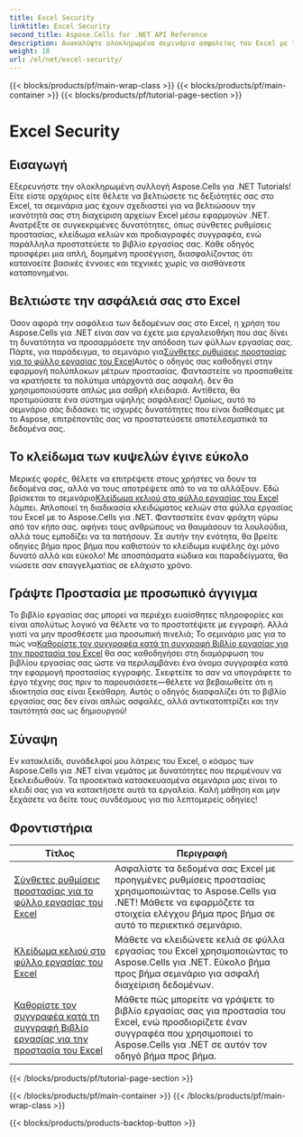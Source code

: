 ```yaml
---
title: Excel Security
linktitle: Excel Security
second_title: Aspose.Cells for .NET API Reference
description: Ανακαλύψτε ολοκληρωμένα σεμινάρια ασφαλείας του Excel με το Aspose.Cells για .NET. Προστατέψτε τα αρχεία σας Excel και ελέγξτε την πρόσβαση σε ευαίσθητα δεδομένα.
weight: 18
url: /el/net/excel-security/
---
```


{{< blocks/products/pf/main-wrap-class >}}
{{< blocks/products/pf/main-container >}}
{{< blocks/products/pf/tutorial-page-section >}}

# Excel Security

## Εισαγωγή

Εξερευνήστε την ολοκληρωμένη συλλογή Aspose.Cells για .NET Tutorials! Είτε είστε αρχάριος είτε θέλετε να βελτιώσετε τις δεξιότητές σας στο Excel, τα σεμινάρια μας έχουν σχεδιαστεί για να βελτιώσουν την ικανότητά σας στη διαχείριση αρχείων Excel μέσω εφαρμογών .NET. Ανατρέξτε σε συγκεκριμένες δυνατότητες, όπως σύνθετες ρυθμίσεις προστασίας, κλείδωμα κελιών και προδιαγραφές συγγραφέα, ενώ παράλληλα προστατεύετε το βιβλίο εργασίας σας. Κάθε οδηγός προσφέρει μια απλή, δομημένη προσέγγιση, διασφαλίζοντας ότι κατανοείτε βασικές έννοιες και τεχνικές χωρίς να αισθάνεστε καταπονημένοι. 

## Βελτιώστε την ασφάλειά σας στο Excel 

 Όσον αφορά την ασφάλεια των δεδομένων σας στο Excel, η χρήση του Aspose.Cells για .NET είναι σαν να έχετε μια εργαλειοθήκη που σας δίνει τη δυνατότητα να προσαρμόσετε την απόδοση των φύλλων εργασίας σας. Πάρτε, για παράδειγμα, το σεμινάριο για[Σύνθετες ρυθμίσεις προστασίας για το φύλλο εργασίας του Excel](./advanced-protection-settings-for-excel-worksheet/)Αυτός ο οδηγός σας καθοδηγεί στην εφαρμογή πολύπλοκων μέτρων προστασίας. Φανταστείτε να προσπαθείτε να κρατήσετε τα πολύτιμα υπάρχοντά σας ασφαλή. δεν θα χρησιμοποιούσατε απλώς μια σαθρή κλειδαριά. Αντίθετα, θα προτιμούσατε ένα σύστημα υψηλής ασφάλειας! Ομοίως, αυτό το σεμινάριο σάς διδάσκει τις ισχυρές δυνατότητες που είναι διαθέσιμες με το Aspose, επιτρέποντάς σας να προστατεύσετε αποτελεσματικά τα δεδομένα σας.

## Το κλείδωμα των κυψελών έγινε εύκολο  

 Μερικές φορές, θέλετε να επιτρέψετε στους χρήστες να δουν τα δεδομένα σας, αλλά να τους αποτρέψετε από το να τα αλλάξουν. Εδώ βρίσκεται το σεμινάριο[Κλείδωμα κελιού στο φύλλο εργασίας του Excel](./lock-cell-in-excel-worksheet/) λάμπει. Απλοποιεί τη διαδικασία κλειδώματος κελιών στα φύλλα εργασίας του Excel με το Aspose.Cells για .NET. Φανταστείτε έναν φράχτη γύρω από τον κήπο σας. αφήνει τους ανθρώπους να θαυμάσουν τα λουλούδια, αλλά τους εμποδίζει να τα πατήσουν. Σε αυτήν την ενότητα, θα βρείτε οδηγίες βήμα προς βήμα που καθιστούν το κλείδωμα κυψέλης όχι μόνο δυνατό αλλά και εύκολο! Με αποσπάσματα κώδικα και παραδείγματα, θα νιώσετε σαν επαγγελματίας σε ελάχιστο χρόνο.

## Γράψτε Προστασία με προσωπικό άγγιγμα  

Το βιβλίο εργασίας σας μπορεί να περιέχει ευαίσθητες πληροφορίες και είναι απολύτως λογικό να θέλετε να το προστατέψετε με εγγραφή. Αλλά γιατί να μην προσθέσετε μια προσωπική πινελιά; Το σεμινάριο μας για το πώς να[Καθορίστε τον συγγραφέα κατά τη συγγραφή Βιβλίο εργασίας για την προστασία του Excel](./specify-author-while-write-protecting-excel-workbook/) θα σας καθοδηγήσει στη διαμόρφωση του βιβλίου εργασίας σας ώστε να περιλαμβάνει ένα όνομα συγγραφέα κατά την εφαρμογή προστασίας εγγραφής. Σκεφτείτε το σαν να υπογράφετε το έργο τέχνης σας πριν το παρουσιάσετε—θέλετε να βεβαιωθείτε ότι η ιδιοκτησία σας είναι ξεκάθαρη. Αυτός ο οδηγός διασφαλίζει ότι το βιβλίο εργασίας σας δεν είναι απλώς ασφαλές, αλλά αντικατοπτρίζει και την ταυτότητά σας ως δημιουργού!

## Σύναψη 

Εν κατακλείδι, συνάδελφοί μου λάτρεις του Excel, ο κόσμος των Aspose.Cells για .NET είναι γεμάτος με δυνατότητες που περιμένουν να ξεκλειδωθούν. Τα προσεκτικά κατασκευασμένα σεμινάρια μας είναι το κλειδί σας για να κατακτήσετε αυτά τα εργαλεία. Καλή μάθηση και μην ξεχάσετε να δείτε τους συνδέσμους για πιο λεπτομερείς οδηγίες!


## Φροντιστήρια 
| Τίτλος | Περιγραφή |
| --- | --- |
| [Σύνθετες ρυθμίσεις προστασίας για το φύλλο εργασίας του Excel](./advanced-protection-settings-for-excel-worksheet/) | Ασφαλίστε τα δεδομένα σας Excel με προηγμένες ρυθμίσεις προστασίας χρησιμοποιώντας το Aspose.Cells για .NET! Μάθετε να εφαρμόζετε τα στοιχεία ελέγχου βήμα προς βήμα σε αυτό το περιεκτικό σεμινάριο. |  
| [Κλείδωμα κελιού στο φύλλο εργασίας του Excel](./lock-cell-in-excel-worksheet/) | Μάθετε να κλειδώνετε κελιά σε φύλλα εργασίας του Excel χρησιμοποιώντας το Aspose.Cells για .NET. Εύκολο βήμα προς βήμα σεμινάριο για ασφαλή διαχείριση δεδομένων. |  
| [Καθορίστε τον συγγραφέα κατά τη συγγραφή Βιβλίο εργασίας για την προστασία του Excel](./specify-author-while-write-protecting-excel-workbook/) | Μάθετε πώς μπορείτε να γράψετε το βιβλίο εργασίας σας για προστασία του Excel, ενώ προσδιορίζετε έναν συγγραφέα που χρησιμοποιεί το Aspose.Cells για .NET σε αυτόν τον οδηγό βήμα προς βήμα. |  
{{< /blocks/products/pf/tutorial-page-section >}}

{{< /blocks/products/pf/main-container >}}
{{< /blocks/products/pf/main-wrap-class >}}

{{< blocks/products/products-backtop-button >}}
